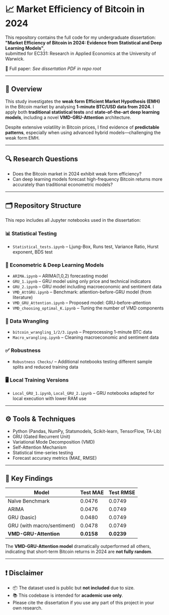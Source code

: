 # 📈 Market Efficiency of Bitcoin in 2024

This repository contains the full code for my undergraduate dissertation:  
**"Market Efficiency of Bitcoin in 2024: Evidence from Statistical and Deep Learning Models"**,  
submitted for EC331: Research in Applied Economics at the University of Warwick.

📄 Full paper: *See dissertation PDF in repo root*

---

## 🧠 Overview

This study investigates the **weak form Efficient Market Hypothesis (EMH)** in the Bitcoin market by analysing **1-minute BTC/USD data from 2024**. I apply both **traditional statistical tests** and **state-of-the-art deep learning models**, including a novel **VMD-GRU-Attention** architecture.

Despite extensive volatility in Bitcoin prices, I find evidence of **predictable patterns**, especially when using advanced hybrid models—challenging the weak form EMH.

---

## 🔍 Research Questions

- Does the Bitcoin market in 2024 exhibit weak form efficiency?
- Can deep learning models forecast high-frequency Bitcoin returns more accurately than traditional econometric models?

---

## 🗂️ Repository Structure

This repo includes all Jupyter notebooks used in the dissertation:

### 📊 Statistical Testing
- `Statistical_tests.ipynb` – Ljung-Box, Runs test, Variance Ratio, Hurst exponent, BDS test

### 🔁 Econometric & Deep Learning Models
- `ARIMA.ipynb` – ARIMA(1,0,2) forecasting model
- `GRU_1.ipynb` – GRU model using only price and technical indicators
- `GRU_2.ipynb` – GRU model including macroeconomic and sentiment data
- `VMD_AttGRU.ipynb` – Benchmark: attention-before-GRU model (from literature)
- `VMD_GRU_Attention.ipynb` – Proposed model: GRU-before-attention
- `VMD_choosing_optimal_K.ipynb` – Tuning the number of VMD components

### 🧹 Data Wrangling
- `bitcoin_wrangling_1/2/3.ipynb` – Preprocessing 1-minute BTC data
- `Macro_wrangling.ipynb` – Cleaning macroeconomic and sentiment data

### ✅ Robustness
- `Robustness Checks/` – Additional notebooks testing different sample splits and reduced training data

### 🖥️ Local Training Versions
- `Local_GRU_1.ipynb`, `Local_GRU_2.ipynb` – GRU notebooks adapted for local execution with lower RAM use

---

## ⚙️ Tools & Techniques

- Python (Pandas, NumPy, Statsmodels, Scikit-learn, TensorFlow, TA-Lib)
- GRU (Gated Recurrent Unit)
- Variational Mode Decomposition (VMD)
- Self-Attention Mechanism
- Statistical time-series testing
- Forecast accuracy metrics (MAE, RMSE)

---

## 📌 Key Findings

| Model                | Test MAE | Test RMSE |
|---------------------|----------|-----------|
| Naïve Benchmark     | 0.0476   | 0.0749    |
| ARIMA               | 0.0476   | 0.0749    |
| GRU (basic)         | 0.0480   | 0.0749    |
| GRU (with macro/sentiment) | 0.0478 | 0.0749    |
| **VMD-GRU-Attention** | **0.0158** | **0.0239** |

The **VMD-GRU-Attention model** dramatically outperformed all others, indicating that short-term Bitcoin returns in 2024 are **not fully random**.

---

## ❗ Disclaimer

- 📦 The dataset used is public but **not included** due to size.
- 📚 This codebase is intended for **academic use only**.
- Please cite the dissertation if you use any part of this project in your own research.



